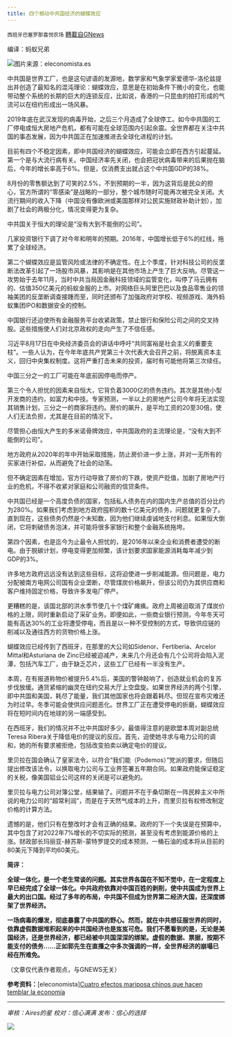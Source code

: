 ```yaml
---
title: 四个撼动中共国经济的蝴蝶效应
---
```

`西班牙巴塞罗那喜悦农场` [轉載自GNews](https://gnews.org/zh-hans/1598275/)

编译：蚂蚁兄弟

![](https://assets.gnews.org/wp-content/uploads/2021/10/WEB.png)图片来源：eleconomista.es

中共国是世界工厂，也是这句谚语的发源地，数学家和气象学家爱德华-洛伦兹提出并创造了最知名的混沌理论：蝴蝶效应，意思是在初始条件下微小的变化，也能带动整个系统的长期的巨大的连锁反应，比如说，香港的一只昆虫的拍打形成的气流可以在纽约形成出一场风暴。

2019年底在武汉发现的病毒开始，之后三个月造成了全球停工。如今中共国的工厂停电或恒大房地产危机，都有可能在全球范围内引起余震。全世界都在关注中共国的事态发展，因为中共国正在加速推进去全球化进程的计划。

目前有四个不稳定因素，即中共国经济的蝴蝶效应，可能会立即在西方引起蔓延。第一个是与大流行病有关。中国经济率先关闭，也会把冠状病毒带来的后果抛在脑后，今年的增长率高于6%。但是，仅消费支出就占这个中共国GDP的38%。

8月份的零售额达到了可笑的2.5%，不到预期的一半，因为这背后是民众的担心，官方所谓的“零感染”是战略的一部分，整个城市随时可能再次被完全关闭。大流行期间的收入下降（中国没有像欧洲或美国那样对公民实施财政补助计划），加剧了社会的两极分化，情况变得更为复杂。

中共国关于恒大的理论是“没有大到不能倒的公司”。

几家投资银行下调了对今年和明年的预期。2016年，中国增长低于6%的红线，拖累了全球经济。

第二个蝴蝶效应是监管风险或法律的不确定性。在上个季度，针对科技公司的反垄断法改革引起了一场股市风暴，其影响是在其他市场上产生了巨大反响。尽管这一攻势始于去年11月，当时中共当局因金融科技领域的监管变化，叫停了马云拥有的、估值350亿美元的蚂蚁金服的上市。对网络巨头阿里巴巴以及食品零售业的领袖美团的反垄断调查接踵而至，同时还颁布了加强政府对学校、视频游戏、海外蚂蚁集团IPO和数据安全的控制。

中国银行还迫使所有金融服务平台收紧政策，禁止银行和保险公司之间的交叉持股。这些措施使人们对北京政权的走向产生了不信任感。

习近平8月17日在中央经济委员会的讲话中呼吁“共同富裕是社会主义的重要支柱”。一些人认为，在今年年底共产党第三十次代表大会召开之前，将脱离资本主义，回归中央集权制度。这将严重打击未来的投资，届时有可能他将第三次续任。

中国三分之一的工厂可能在年底前因停电而停产。

第三个令人担忧的因素来自恒大，它背负着3000亿的债务违约。其次是其他小型开发商的违约，如富力和中技。专家预测，一半以上的房地产公司今年将无法实现其销售计划，三分之一的商家将违约。房价的飙升，是平均工资的20至30倍，使人们无法负担，尤其是在目前的情况下。

尽管担心由恒大产生的多米诺骨牌效应，中共国政府的主流理论是，“没有大到不能倒的公司”。

地方政府从2020年的年中开始采取措施，防止房价进一步上涨，并对一无所有的买家进行补偿，从而避免了社会的动荡。

但不确定因素在增加，官方行动导致了房价的下跌，使资产贬值，加剧了房地产行业的危机，不得不收紧对家庭和公司融资的信贷条件。

中共国已经是一个高度负债的国家，包括私人债务在内的国内生产总值的百分比约为280%。如果我们考虑到地方政府囤积的数十亿美元的债务，问题就更复杂了。直到现在，这些债务仍然是个未知数，因为他们继续虔诚地支付利息。如果恒大倒闭，它将刺破债务泡沫，并可能将很多家银行和整个金融系统拖垮。

第四个因素，也是迄今为止最令人担忧的，是2016年以来企业和消费者遭受的断电。由于脱碳计划，停电变得更加频繁，该计划要求国家能源消耗每年减少到GDP的3%。

许多地方政府远远没有达到这些目标，这将迫使进一步削减能源。但问题是，电力分配被南方电网公司国有企业垄断，尽管煤炭价格飙升，但该公司仍为其供应商和客户维持固定价格，导致许多发电厂停产。

更糟糕的是，该国北部的洪水季节使几十个煤矿瘫痪。政府上周被迫取消了煤炭价格的上限，同时重新启动了采矿业务。即便如此，一些商业银行预测，今年冬天可能有高达30%的工业将遭受停电，而且是以一种不受控制的方式，导致供应链的削减以及通往西方的货物价格上涨。

蝴蝶效应已经传到了西班牙，在那里的大公司如Sidenor、Fertiberia、Arcelor Mittal和Asturiana de Zinc已经被迫减产，未来几个月还会有几个公司将会陷入泥潭，包括汽车工厂，由于缺乏芯片，这些工厂已经有一半没有生产。

本周，在有报道称物价被提升5.4%后，美国的警钟敲响了，创造就业机会的复苏步伐放缓。通货紧缩的幽灵在纽约交易大厅上空盘旋。如果世界经济的两个引擎，即中共国和美国，耗尽了能量，我们其他国家也将会跟着耗尽。但现在宣布灾难还为时过早。冬季可能会使供应问题恶化。世界工厂正在遭受停电的折磨，蝴蝶效应将在短时间内在地球的另一端感受到。

在西班牙，我们的情况并不比中共国好多少。最值得注意的是欧盟本周对副总统Teresa Ribera关于降低电价的提议的反应。首先，迫使她寻求与电力公司的调和，她的所有要求被拒绝，包括改变拍卖以确定电价的提议。

里贝拉在国会确认了皇家法令，以符合“我们能（Podemos）”党派的要求，但随后提出修改该法令，以换取电力公司与工业界签署五年期合同。如果政府能保证稳定的关税，像美国铝业公司这样的关闭是可以避免的。

里贝拉与电力公司对簿公堂，结果输了。问题并不在于桑切斯在一阵民粹主义中所说的电力公司的“超常利润”，而是在于天然气成本的上升，而里贝拉有权修改制定价格的计算方法。

遗憾的是，他们只有在整改时才会有正确的结果。政府的下一个失误是在预算中，其中包含了对2022年7%增长的不切实际的预测，甚至没有考虑到能源价格的上涨。财政部长玛丽亚-赫苏斯-蒙特罗提交的成本预测，一桶石油的成本将从目前的80美元下降到平均60美元。

**简评：**

**全球一体化，是一个老生常谈的问题。其实世界各国在不知不觉中，在一定程度上早已经完成了全球一体化。中共政府依靠对中国百姓的剥削，使中共国成为世界上最大的出口国。经过了多年的布局，中共国不但成为世界第二经济大国，还深度绑架了世界经济。**

**一场病毒的爆发，彻底暴露了中共国的野心。然而，就在中共想征服世界的同时，依靠虚假数据堆积起来的中共国经济也是岌岌可危。我们不愿看到的是，无论是美国经济，还是世界经济，都已经被中共国深深的绑架。虚假的数据、票据，按期不能支付的债务……正如郭先生在直播之中多次强调的一样，全世界经济的崩塌已经在所难免。**

（文章仅代表作者观点，与GNEWS无关）

**参考资料：**[eleconomista][Cuatro efectos mariposa chinos que hacen temblar la economía](https://www.eleconomista.es/opinion-blogs/noticias/11433673/10/21/Cuatro-efectos-mariposa-chinos-que-hacen-temblar-la-economia.html)

* * *

*审核：Aires的星
校对：信心满满
发布：信心的选择*

![](https://assets.gnews.org/wp-content/uploads/2021/10/GNEWS_CH.-1-1.jpeg)
